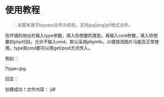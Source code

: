 # 使用教程

> 本脚本用于bypass文件头校验，支持jpg|png|gif格式文件。

在环境的地址栏输入type参数，填入你想要的类型，再输入cmd参数，填入你想要的php代码，允许不输入cmd，默认采用phpinfo，以便探测图片马能否正常使用。type和cmd都可以用get/post方式传入。

例如：

?type=jpg

回显：

创建成功！文件内容：
ÿØ<?php phpinfo();?>